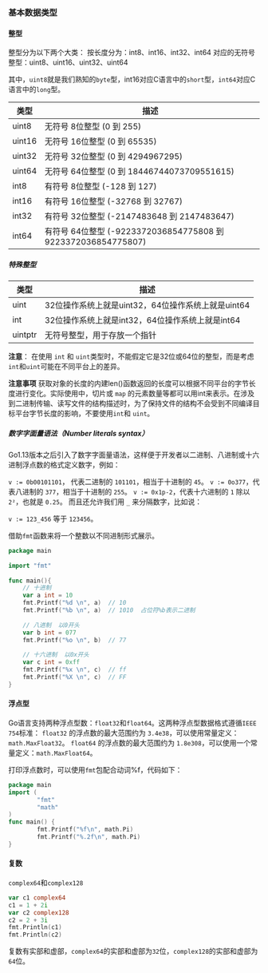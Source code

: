 ### 基本数据类型
#### 整型
整型分为以下两个大类： 按长度分为：int8、int16、int32、int64 对应的无符号整型：uint8、uint16、uint32、uint64

其中，`uint8`就是我们熟知的`byte`型，int16对应C语言中的`short`型，`int64`对应C语言中的`long`型。

类型 | 描述
------- | -------
uint8 | 无符号 8位整型 (0 到 255)
uint16 | 无符号 16位整型 (0 到 65535)
uint32 | 无符号 32位整型 (0 到 4294967295)
uint64 | 无符号 64位整型 (0 到 18446744073709551615)
int8 | 有符号 8位整型 (-128 到 127)
int16 | 有符号 16位整型 (-32768 到 32767)
int32 | 有符号 32位整型 (-2147483648 到 2147483647)
int64 | 有符号 64位整型 (-9223372036854775808 到 9223372036854775807)

##### 特殊整型
类型 | 描述
------- | -------
uint | 32位操作系统上就是uint32，64位操作系统上就是uint64
int | 32位操作系统上就是int32，64位操作系统上就是int64
uintptr | 无符号整型，用于存放一个指针

**注意**： 在使用 `int` 和 `uint`类型时，不能假定它是32位或64位的整型，而是考虑`int`和`uint`可能在不同平台上的差异。

**注意事项** 获取对象的长度的内建len()函数返回的长度可以根据不同平台的字节长度进行变化。实际使用中，切片或 `map` 的元素数量等都可以用int来表示。在涉及到二进制传输、读写文件的结构描述时，为了保持文件的结构不会受到不同编译目标平台字节长度的影响，不要使用`int`和 `uint`。

##### 数字字面量语法（Number literals syntax）
Go1.13版本之后引入了数字字面量语法，这样便于开发者以二进制、八进制或十六进制浮点数的格式定义数字，例如：

`v := 0b00101101`， 代表二进制的 `101101`，相当于十进制的 `45`。 `v := 0o377`，代表八进制的 `377`，相当于十进制的 `255`。 `v := 0x1p-2`，代表十六进制的 `1` 除以 `2²`，也就是 `0.25`。 而且还允许我们用 `_` 来分隔数字，比如说：

`v := 123_456` 等于 `123456`。

借助`fmt`函数来将一个整数以不同进制形式展示。
```go
package main
 
import "fmt"
 
func main(){
	// 十进制
	var a int = 10
	fmt.Printf("%d \n", a)  // 10
	fmt.Printf("%b \n", a)  // 1010  占位符%b表示二进制
 
	// 八进制  以0开头
	var b int = 077
	fmt.Printf("%o \n", b)  // 77
 
	// 十六进制  以0x开头
	var c int = 0xff
	fmt.Printf("%x \n", c)  // ff
	fmt.Printf("%X \n", c)  // FF
}
```
#### 浮点型
Go语言支持两种浮点型数：`float32`和`float64`。这两种浮点型数据格式遵循`IEEE 754`标准： `float32` 的浮点数的最大范围约为 `3.4e38`，可以使用常量定义：`math.MaxFloat32`。 `float64` 的浮点数的最大范围约为 `1.8e308`，可以使用一个常量定义：`math.MaxFloat64`。

打印浮点数时，可以使用`fmt`包配合动词%f，代码如下：
```go
package main
import (
        "fmt"
        "math"
)
func main() {
        fmt.Printf("%f\n", math.Pi)
        fmt.Printf("%.2f\n", math.Pi)
}
```
#### 复数
`complex64`和`complex128`
```go
var c1 complex64
c1 = 1 + 2i
var c2 complex128
c2 = 2 + 3i
fmt.Println(c1)
fmt.Println(c2)
```
复数有实部和虚部，`complex64`的实部和虚部为`32`位，`complex128`的实部和虚部为`64`位。